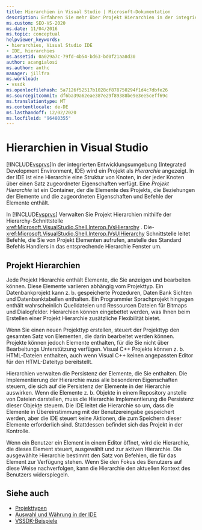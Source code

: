 ```yaml
---
title: Hierarchien in Visual Studio | Microsoft-Dokumentation
description: Erfahren Sie mehr über Projekt Hierarchien in der integrierten Entwicklungsumgebung (IDE) von Visual Studio, die Projekt Elemente und ihre zugeordneten Eigenschaften enthalten.
ms.custom: SEO-VS-2020
ms.date: 11/04/2016
ms.topic: conceptual
helpviewer_keywords:
- hierarchies, Visual Studio IDE
- IDE, hierarchies
ms.assetid: 0a029a7c-79fd-4b54-bd63-bd0f21aa8d30
author: acangialosi
ms.author: anthc
manager: jillfra
ms.workload:
- vssdk
ms.openlocfilehash: 5a7126f52517b1028cf878750294f1d4c7dbfe26
ms.sourcegitcommit: df6ba39a62eae387e29f89388be9e3ee5ceff69c
ms.translationtype: MT
ms.contentlocale: de-DE
ms.lasthandoff: 12/02/2020
ms.locfileid: "96480355"
---
```

# <a name="hierarchies-in-visual-studio"></a>Hierarchien in Visual Studio
[!INCLUDE[vsprvs](../../code-quality/includes/vsprvs_md.md)]In der integrierten Entwicklungsumgebung (Integrated Development Environment, IDE) wird ein Projekt als *Hierarchie* angezeigt. In der IDE ist eine Hierarchie eine Struktur von Knoten, in der jeder Knoten über einen Satz zugeordneter Eigenschaften verfügt. Eine *Projekt Hierarchie* ist ein Container, der die Elemente des Projekts, die Beziehungen der Elemente und die zugeordneten Eigenschaften und Befehle der Elemente enthält.

 In [!INCLUDE[vsprvs](../../code-quality/includes/vsprvs_md.md)] Verwalten Sie Projekt Hierarchien mithilfe der Hierarchy-Schnittstelle <xref:Microsoft.VisualStudio.Shell.Interop.IVsHierarchy> . Die- <xref:Microsoft.VisualStudio.Shell.Interop.IVsUIHierarchy> Schnittstelle leitet Befehle, die Sie von Projekt Elementen aufrufen, anstelle des Standard Befehls Handlers in das entsprechende Hierarchie Fenster um.

## <a name="project-hierarchies"></a>Projekt Hierarchien
 Jede Projekt Hierarchie enthält Elemente, die Sie anzeigen und bearbeiten können. Diese Elemente variieren abhängig vom Projekttyp. Ein Datenbankprojekt kann z. b. gespeicherte Prozeduren, Daten Bank Sichten und Datenbanktabellen enthalten. Ein Programmier Sprachprojekt hingegen enthält wahrscheinlich Quelldateien und Ressourcen Dateien für Bitmaps und Dialogfelder. Hierarchien können eingebettet werden, was Ihnen beim Erstellen einer Projekt Hierarchie zusätzliche Flexibilität bietet.

 Wenn Sie einen neuen Projekttyp erstellen, steuert der Projekttyp den gesamten Satz von Elementen, die darin bearbeitet werden können. Projekte können jedoch Elemente enthalten, für die Sie nicht über Bearbeitungs Unterstützung verfügen. Visual C++ Projekte können z. b. HTML-Dateien enthalten, auch wenn Visual C++ keinen angepassten Editor für den HTML-Dateityp bereitstellt.

 Hierarchien verwalten die Persistenz der Elemente, die Sie enthalten. Die Implementierung der Hierarchie muss alle besonderen Eigenschaften steuern, die sich auf die Persistenz der Elemente in der Hierarchie auswirken. Wenn die Elemente z. b. Objekte in einem Repository anstelle von Dateien darstellen, muss die Hierarchie Implementierung die Persistenz dieser Objekte steuern. Die IDE leitet die Hierarchie so um, dass die Elemente in Übereinstimmung mit der Benutzereingabe gespeichert werden, aber die IDE steuert keine Aktionen, die zum Speichern dieser Elemente erforderlich sind. Stattdessen befindet sich das Projekt in der Kontrolle.

 Wenn ein Benutzer ein Element in einem Editor öffnet, wird die Hierarchie, die dieses Element steuert, ausgewählt und zur aktiven Hierarchie. Die ausgewählte Hierarchie bestimmt den Satz von Befehlen, die für das Element zur Verfügung stehen. Wenn Sie den Fokus des Benutzers auf diese Weise nachverfolgen, kann die Hierarchie den aktuellen Kontext des Benutzers widerspiegeln.

## <a name="see-also"></a>Siehe auch
- [Projekttypen](../../extensibility/internals/project-types.md)
- [Auswahl und Währung in der IDE](../../extensibility/internals/selection-and-currency-in-the-ide.md)
- [VSSDK-Beispiele](https://github.com/Microsoft/VSSDK-Extensibility-Samples)
